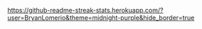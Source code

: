 https://github-readme-streak-stats.herokuapp.com/?user=BryanLomerio&theme=midnight-purple&hide_border=true
